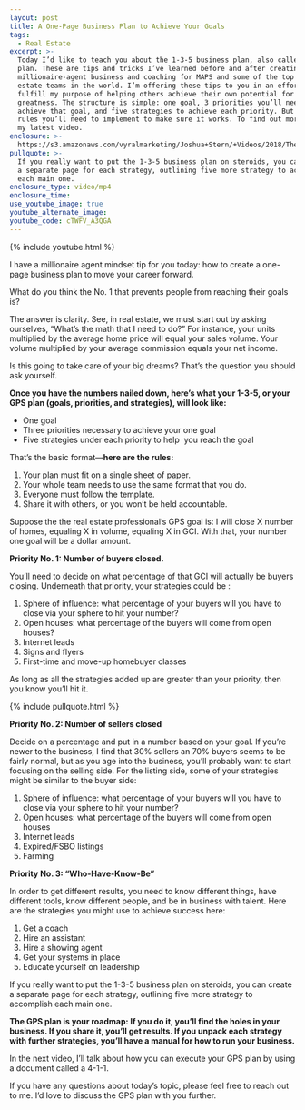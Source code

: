 ```yaml
---
layout: post
title: A One-Page Business Plan to Achieve Your Goals
tags:
  - Real Estate
excerpt: >-
  Today I’d like to teach you about the 1-3-5 business plan, also called the GPS
  plan. These are tips and tricks I’ve learned before and after creating my own
  millionaire-agent business and coaching for MAPS and some of the top real
  estate teams in the world. I’m offering these tips to you in an effort to
  fulfill my purpose of helping others achieve their own potential for
  greatness. The structure is simple: one goal, 3 priorities you’ll need to
  achieve that goal, and five strategies to achieve each priority. But there are
  rules you’ll need to implement to make sure it works. To find out more, watch
  my latest video.
enclosure: >-
  https://s3.amazonaws.com/vyralmarketing/Joshua+Stern/+Videos/2018/The+Stern+Team-+One+Page+Business+Plan.mp4
pullquote: >-
  If you really want to put the 1-3-5 business plan on steroids, you can create
  a separate page for each strategy, outlining five more strategy to accomplish
  each main one.
enclosure_type: video/mp4
enclosure_time:
use_youtube_image: true
youtube_alternate_image:
youtube_code: cTWFV_A3QGA
---
```


{% include youtube.html %}

I have a millionaire agent mindset tip for you today: how to create a one-page business plan to move your career forward.

What do you think the No. 1 that prevents people from reaching their goals is?

The answer is clarity. See, in real estate, we must start out by asking ourselves, “What’s the math that I need to do?” For instance, your units multiplied by the average home price will equal your sales volume. Your volume multiplied by your average commission equals your net income.

Is this going to take care of your big dreams? That’s the question you should ask yourself.

**Once you have the numbers nailed down, here’s what your 1-3-5, or your GPS plan (goals, priorities, and strategies), will look like:**

* One goal
* Three priorities necessary to achieve your one goal
* Five strategies under each priority to help  you reach the goal

That’s the basic format—**here are the rules:**

1. Your plan must fit on a single sheet of paper.
2. Your whole team needs to use the same format that you do.
3. Everyone must follow the template.
4. Share it with others, or you won’t be held accountable.

Suppose the the real estate professional’s GPS goal is: I will close X number of homes, equaling X in volume, equaling X in GCI. With that, your number one goal will be a dollar amount.

**Priority No. 1: Number of buyers closed.**

You’ll need to decide on what percentage of that GCI will actually be buyers closing. Underneath that priority, your strategies could be :

1. Sphere of influence: what percentage of your buyers will you have to close via your sphere to hit your number?
2. Open houses: what percentage of the buyers will come from open houses?
3. Internet leads
4. Signs and flyers
5. First-time and move-up homebuyer classes

As long as all the strategies added up are greater than your priority, then you know you’ll hit it.

{% include pullquote.html %}

**Priority No. 2: Number of sellers closed**

Decide on a percentage and put in a number based on your goal. If you’re newer to the business, I find that 30% sellers an 70% buyers seems to be fairly normal, but as you age into the business, you’ll probably want to start focusing on the selling side. For the listing side, some of your strategies might be similar to the buyer side:

1. Sphere of influence: what percentage of your buyers will you have to close via your sphere to hit your number?
2. Open houses: what percentage of the buyers will come from open houses
3. Internet leads
4. Expired/FSBO listings
5. Farming

**Priority No. 3: “Who-Have-Know-Be”**

In order to get different results, you need to know different things, have different tools, know different people, and be in business with talent. Here are the strategies you might use to achieve success here:

1. Get a coach
2. Hire an assistant
3. Hire a showing agent
4. Get your systems in place
5. Educate yourself on leadership

If you really want to put the 1-3-5 business plan on steroids, you can create a separate page for each strategy, outlining five more strategy to accomplish each main one.

**The GPS plan is your roadmap: If you do it, you’ll find the holes in your business. If you share it, you’ll get results. If you unpack each strategy with further strategies, you’ll have a manual for how to run your business.**

In the next video, I’ll talk about how you can execute your GPS plan by using a document called a 4-1-1.

If you have any questions about today’s topic, please feel free to reach out to me. I’d love to discuss the GPS plan with you further.